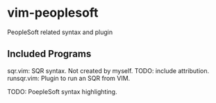 vim-peoplesoft
==============

PeopleSoft related syntax and plugin

## Included Programs

sqr.vim:  SQR syntax.  Not created by myself.  TODO: include attribution.
runsqr.vim:  Plugin to run an SQR from VIM.

TODO:
PoepleSoft syntax highlighting.

